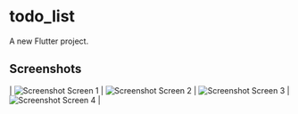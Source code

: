 # todo_list

A new Flutter project.

## Screenshots 

| ![Screenshot](./screenshots/ss1.jpeg) Screen 1 | ![Screenshot](./screenshots/ss2.jpeg) Screen 2 | ![Screenshot](./screenshots/ss3.jpeg) Screen 3 |![Screenshot](./screenshots/ss4.jpeg) Screen 4 |